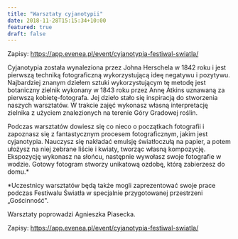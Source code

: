 ```yaml
---
title: "Warsztaty cyjanotypii"
date: 2018-11-28T15:15:34+10:00
featured: true
draft: false
---
```


Zapisy: https://app.evenea.pl/event/cyjanotypia-festiwal-swiatla/

Cyjanotypia została wynaleziona przez Johna Herschela w 1842 roku i jest pierwszą techniką fotograficzną wykorzystującą ideę negatywu i pozytywu. Najbardziej znanym dziełem sztuki wykorzystującym tę metodę jest botaniczny zielnik wykonany w 1843 roku przez Annę Atkins uznawaną za pierwszą kobietę-fotografa. Jej dzieło stało się inspiracją do stworzenia naszych warsztatów. W trakcie zajęć wykonasz własną interpretację zielnika z użyciem znalezionych na terenie Góry Gradowej roślin.

Podczas warsztatów dowiesz się co nieco o początkach fotografii i zapoznasz się z fantastycznym procesem fotograficznym, jakim jest cyjanotypia. Nauczysz się nakładać emulsję światłoczułą na papier, a potem ułożysz na niej zebrane liście i kwiaty, tworząc własną kompozycję. Ekspozycję wykonasz na słońcu, następnie wywołasz swoje fotografie w wodzie. Gotowy fotogram stworzy unikatową ozdobę, którą zabierzesz do domu.*

*Uczestnicy warsztatów będą także mogli zaprezentować swoje prace podczas Festiwalu Światła w specjalnie przygotowanej przestrzeni „Gościnność".

Warsztaty poprowadzi Agnieszka Piasecka.

Zapisy: https://app.evenea.pl/event/cyjanotypia-festiwal-swiatla/
